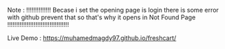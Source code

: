 Note : !!!!!!!!!!!!!! Becase i set the opening page is login there is some error with github prevent that so that's why it opens in Not Found Page !!!!!!!!!!!!!!!!!!!!!!!!!!!!!!!!!!!


Live Demo : https://muhamedmagdy97.github.io/freshcart/
